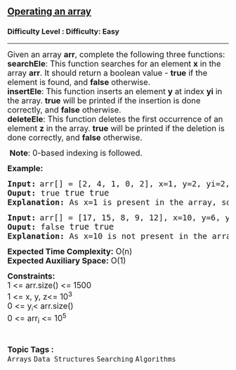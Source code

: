 <h2><a href="https://www.geeksforgeeks.org/problems/operating-an-array/1">Operating an array</a></h2><h3>Difficulty Level : Difficulty: Easy</h3><hr><div class="problems_problem_content__Xm_eO"><p><span style="font-size: 18px;">Given an array <strong>arr</strong>, complete the following three functions:<br></span><span style="font-size: 18px;"><strong>searchEle</strong>: This function searches for an element <strong>x</strong> in the array <strong>arr</strong>. It should return a boolean value - <strong>true</strong> if the element is found, and <strong>false</strong> otherwise.<br></span><span style="font-size: 18px;"><strong>insertEle</strong>: This function inserts an element <strong>y</strong> at index <strong>yi</strong> in the array. <strong>true</strong> will be printed if the insertion is done correctly, and <strong>false</strong> otherwise.<br></span><strong style="font-size: 18px;">deleteEle</strong><span style="font-size: 18px;">: This function deletes the first occurrence of an element <strong>z</strong> in the array. <strong>true</strong></span><span style="font-size: 18px;"> will be printed if the deletion is done correctly, and <strong>false</strong> otherwise.</span></p>
<p><span style="font-size: 18px;">&nbsp;</span><span style="font-size: 18px;"><strong>Note</strong>: 0-based indexing is followed.</span></p>
<p><strong><span style="font-size: 18px;">Example:</span><span style="font-size: 18px;"> </span></strong></p>
<pre><strong><span style="font-size: 18px;">Input:</span> </strong><span style="font-size: 18px;">arr[] = [2, 4, 1, 0, 2], x=</span><span style="font-size: 18px;">1, y=2, yi=2, z=0<br></span><strong><span style="font-size: 18px;">Ouput: </span></strong><span style="font-size: 18px;">true</span><span style="font-size: 14pt;"> true true<br></span><span style="font-size: 18px;"><strong>Explanation: </strong>As x=1 is present in the array, so return 1. After inserting y=2 at yi=2th index, the array becomes 2,4,2,1,0,2. After deleting z=0, the array becomes 2,4,2,1,2</span></pre>
<pre><strong><span style="font-size: 18px;">Input:</span> </strong><span style="font-size: 18px;">arr[] = [17, 15, 8, 9, 12], x=</span><span style="font-size: 18px;">10, y=6, yi=2, z=5<br></span><strong><span style="font-size: 18px;">Ouput: </span></strong><span style="font-size: 18px;">false</span><span style="font-size: 14pt;"> true true<br></span><span style="font-size: 18px;"><strong>Explanation: </strong>As x=10 is not present in the array, so return 0. After inserting y=6 at yi=2th index, the array becomes 17,15,6,8,9,12. As z=5 not present, the arrays stays as 17,15,6,8,9,12.</span></pre>
<p><span style="font-size: 18px;"><strong>Expected Time Complexity:</strong> O(n)<br><strong>Expected Auxiliary Space:</strong> O(1)</span></p>
<p><span style="font-size: 18px;"><strong>Constraints:</strong><br>1 &lt;= arr.size() &lt;= 1500<br>1 &lt;= x, y, z&lt;= 10<sup>3</sup><br>0 &lt;= y</span><sub>i</sub><span style="font-size: 18px;">&lt; arr.size()<br></span><span style="font-size: 18px;">0 &lt;= arr<sub>i</sub> &lt;= 10<sup>5</sup></span></p></div><br><p><span style=font-size:18px><strong>Topic Tags : </strong><br><code>Arrays</code>&nbsp;<code>Data Structures</code>&nbsp;<code>Searching</code>&nbsp;<code>Algorithms</code>&nbsp;